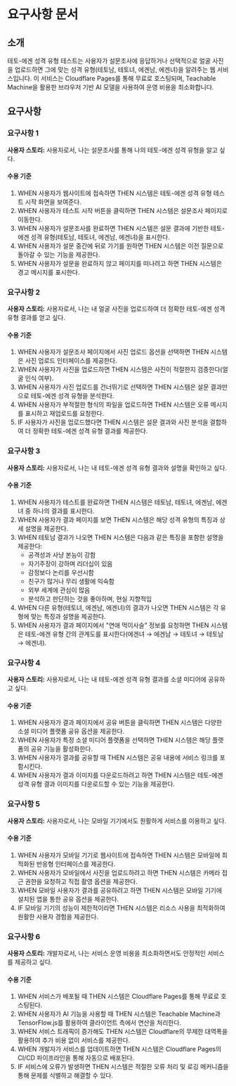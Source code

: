 # 요구사항 문서

## 소개

테토-에겐 성격 유형 테스트는 사용자가 설문조사에 응답하거나 선택적으로 얼굴 사진을 업로드하면 그에 맞는 성격 유형(테토남, 테토녀, 에겐남, 에겐녀)을 알려주는 웹 서비스입니다. 이 서비스는 Cloudflare Pages를 통해 무료로 호스팅되며, Teachable Machine을 활용한 브라우저 기반 AI 모델을 사용하여 운영 비용을 최소화합니다.

## 요구사항

### 요구사항 1

**사용자 스토리:** 사용자로서, 나는 설문조사를 통해 나의 테토-에겐 성격 유형을 알고 싶다.

#### 수용 기준

1. WHEN 사용자가 웹사이트에 접속하면 THEN 시스템은 테토-에겐 성격 유형 테스트 시작 화면을 보여준다.
2. WHEN 사용자가 테스트 시작 버튼을 클릭하면 THEN 시스템은 설문조사 페이지로 이동한다.
3. WHEN 사용자가 설문조사를 완료하면 THEN 시스템은 설문 결과에 기반한 테토-에겐 성격 유형(테토남, 테토녀, 에겐남, 에겐녀)을 표시한다.
4. WHEN 사용자가 설문 중간에 뒤로 가기를 원하면 THEN 시스템은 이전 질문으로 돌아갈 수 있는 기능을 제공한다.
5. WHEN 사용자가 설문을 완료하지 않고 페이지를 떠나려고 하면 THEN 시스템은 경고 메시지를 표시한다.

### 요구사항 2

**사용자 스토리:** 사용자로서, 나는 내 얼굴 사진을 업로드하여 더 정확한 테토-에겐 성격 유형 결과를 얻고 싶다.

#### 수용 기준

1. WHEN 사용자가 설문조사 페이지에서 사진 업로드 옵션을 선택하면 THEN 시스템은 사진 업로드 인터페이스를 제공한다.
2. WHEN 사용자가 사진을 업로드하면 THEN 시스템은 사진이 적절한지 검증한다(얼굴 인식 여부).
3. WHEN 사용자가 사진 업로드를 건너뛰기로 선택하면 THEN 시스템은 설문 결과만으로 테토-에겐 성격 유형을 분석한다.
4. WHEN 사용자가 부적절한 형식의 파일을 업로드하면 THEN 시스템은 오류 메시지를 표시하고 재업로드를 요청한다.
5. IF 사용자가 사진을 업로드했다면 THEN 시스템은 설문 결과와 사진 분석을 결합하여 더 정확한 테토-에겐 성격 유형 결과를 제공한다.

### 요구사항 3

**사용자 스토리:** 사용자로서, 나는 내 테토-에겐 성격 유형 결과와 설명을 확인하고 싶다.

#### 수용 기준

1. WHEN 사용자가 테스트를 완료하면 THEN 시스템은 테토남, 테토녀, 에겐남, 에겐녀 중 하나의 결과를 표시한다.
2. WHEN 사용자가 결과 페이지를 보면 THEN 시스템은 해당 성격 유형의 특징과 상세 설명을 제공한다.
3. WHEN 테토남 결과가 나오면 THEN 시스템은 다음과 같은 특징을 포함한 설명을 제공한다:
   - 공격성과 사냥 본능이 강함
   - 자기주장이 강하며 리더십이 있음
   - 감정보다 논리를 우선시함
   - 친구가 많거나 무리 생활에 익숙함
   - 외부 세계에 관심이 많음
   - 분석하고 판단하는 것을 좋아하며, 현실 지향적임
4. WHEN 다른 유형(테토녀, 에겐남, 에겐녀)의 결과가 나오면 THEN 시스템은 각 유형에 맞는 특징과 설명을 제공한다.
5. WHEN 사용자가 결과 페이지에서 "연애 먹이사슬" 정보를 요청하면 THEN 시스템은 테토-에겐 유형 간의 관계도를 표시한다(에겐녀 → 에겐남 → 테토녀 → 테토남 → 에겐녀).

### 요구사항 4

**사용자 스토리:** 사용자로서, 나는 내 테토-에겐 성격 유형 결과를 소셜 미디어에 공유하고 싶다.

#### 수용 기준

1. WHEN 사용자가 결과 페이지에서 공유 버튼을 클릭하면 THEN 시스템은 다양한 소셜 미디어 플랫폼 공유 옵션을 제공한다.
2. WHEN 사용자가 특정 소셜 미디어 플랫폼을 선택하면 THEN 시스템은 해당 플랫폼의 공유 기능을 활성화한다.
3. WHEN 사용자가 결과를 공유할 때 THEN 시스템은 공유 내용에 서비스 링크를 포함시킨다.
4. WHEN 사용자가 결과 이미지를 다운로드하려고 하면 THEN 시스템은 테토-에겐 성격 유형 결과 이미지를 다운로드할 수 있는 기능을 제공한다.

### 요구사항 5

**사용자 스토리:** 사용자로서, 나는 모바일 기기에서도 원활하게 서비스를 이용하고 싶다.

#### 수용 기준

1. WHEN 사용자가 모바일 기기로 웹사이트에 접속하면 THEN 시스템은 모바일에 최적화된 반응형 인터페이스를 제공한다.
2. WHEN 사용자가 모바일에서 사진을 업로드하려고 하면 THEN 시스템은 카메라 접근 권한을 요청하고 직접 촬영 옵션을 제공한다.
3. WHEN 모바일 사용자가 결과를 공유하려고 하면 THEN 시스템은 모바일 기기에 설치된 앱을 통한 공유 옵션을 제공한다.
4. IF 모바일 기기의 성능이 제한적이라면 THEN 시스템은 리소스 사용을 최적화하여 원활한 사용자 경험을 제공한다.

### 요구사항 6

**사용자 스토리:** 개발자로서, 나는 서비스 운영 비용을 최소화하면서도 안정적인 서비스를 제공하고 싶다.

#### 수용 기준

1. WHEN 서비스가 배포될 때 THEN 시스템은 Cloudflare Pages를 통해 무료로 호스팅된다.
2. WHEN 사용자가 AI 기능을 사용할 때 THEN 시스템은 Teachable Machine과 TensorFlow.js를 활용하여 클라이언트 측에서 연산을 처리한다.
3. WHEN 서비스 트래픽이 증가해도 THEN 시스템은 Cloudflare의 무제한 대역폭을 활용하여 추가 비용 없이 서비스를 제공한다.
4. WHEN 개발자가 서비스를 업데이트하면 THEN 시스템은 Cloudflare Pages의 CI/CD 파이프라인을 통해 자동으로 배포된다.
5. IF 서비스에 오류가 발생하면 THEN 시스템은 적절한 오류 처리 및 로깅 메커니즘을 통해 문제를 식별하고 해결할 수 있다.